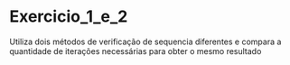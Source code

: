 # Exercicio_1_e_2
Utiliza dois métodos de verificação de sequencia diferentes e compara a quantidade de iterações necessárias para obter o mesmo resultado
